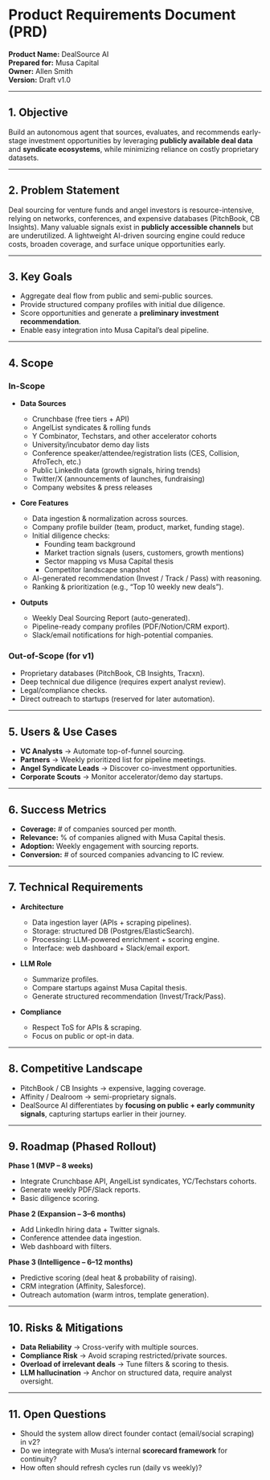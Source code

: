 # Product Requirements Document (PRD)  
**Product Name:** DealSource AI  
**Prepared for:** Musa Capital  
**Owner:** Allen Smith  
**Version:** Draft v1.0  

---

## 1. Objective
Build an autonomous agent that sources, evaluates, and recommends early-stage investment opportunities by leveraging **publicly available deal data** and **syndicate ecosystems**, while minimizing reliance on costly proprietary datasets.

---

## 2. Problem Statement
Deal sourcing for venture funds and angel investors is resource-intensive, relying on networks, conferences, and expensive databases (PitchBook, CB Insights). Many valuable signals exist in **publicly accessible channels** but are underutilized. A lightweight AI-driven sourcing engine could reduce costs, broaden coverage, and surface unique opportunities early.

---

## 3. Key Goals
- Aggregate deal flow from public and semi-public sources.  
- Provide structured company profiles with initial due diligence.  
- Score opportunities and generate a **preliminary investment recommendation**.  
- Enable easy integration into Musa Capital’s deal pipeline.  

---

## 4. Scope

### In-Scope
- **Data Sources**  
  - Crunchbase (free tiers + API)  
  - AngelList syndicates & rolling funds  
  - Y Combinator, Techstars, and other accelerator cohorts  
  - University/incubator demo day lists  
  - Conference speaker/attendee/registration lists (CES, Collision, AfroTech, etc.)  
  - Public LinkedIn data (growth signals, hiring trends)  
  - Twitter/X (announcements of launches, fundraising)  
  - Company websites & press releases  

- **Core Features**  
  - Data ingestion & normalization across sources.  
  - Company profile builder (team, product, market, funding stage).  
  - Initial diligence checks:  
    - Founding team background  
    - Market traction signals (users, customers, growth mentions)  
    - Sector mapping vs Musa Capital thesis  
    - Competitor landscape snapshot  
  - AI-generated recommendation (Invest / Track / Pass) with reasoning.  
  - Ranking & prioritization (e.g., “Top 10 weekly new deals”).  

- **Outputs**  
  - Weekly Deal Sourcing Report (auto-generated).  
  - Pipeline-ready company profiles (PDF/Notion/CRM export).  
  - Slack/email notifications for high-potential companies.  

### Out-of-Scope (for v1)
- Proprietary databases (PitchBook, CB Insights, Tracxn).  
- Deep technical due diligence (requires expert analyst review).  
- Legal/compliance checks.  
- Direct outreach to startups (reserved for later automation).  

---

## 5. Users & Use Cases
- **VC Analysts** → Automate top-of-funnel sourcing.  
- **Partners** → Weekly prioritized list for pipeline meetings.  
- **Angel Syndicate Leads** → Discover co-investment opportunities.  
- **Corporate Scouts** → Monitor accelerator/demo day startups.  

---

## 6. Success Metrics
- **Coverage:** # of companies sourced per month.  
- **Relevance:** % of companies aligned with Musa Capital thesis.  
- **Adoption:** Weekly engagement with sourcing reports.  
- **Conversion:** # of sourced companies advancing to IC review.  

---

## 7. Technical Requirements
- **Architecture**  
  - Data ingestion layer (APIs + scraping pipelines).  
  - Storage: structured DB (Postgres/ElasticSearch).  
  - Processing: LLM-powered enrichment + scoring engine.  
  - Interface: web dashboard + Slack/email export.  

- **LLM Role**  
  - Summarize profiles.  
  - Compare startups against Musa Capital thesis.  
  - Generate structured recommendation (Invest/Track/Pass).  

- **Compliance**  
  - Respect ToS for APIs & scraping.  
  - Focus on public or opt-in data.  

---

## 8. Competitive Landscape
- PitchBook / CB Insights → expensive, lagging coverage.  
- Affinity / Dealroom → semi-proprietary signals.  
- DealSource AI differentiates by **focusing on public + early community signals**, capturing startups earlier in their journey.  

---

## 9. Roadmap (Phased Rollout)
**Phase 1 (MVP – 8 weeks)**  
- Integrate Crunchbase API, AngelList syndicates, YC/Techstars cohorts.  
- Generate weekly PDF/Slack reports.  
- Basic diligence scoring.  

**Phase 2 (Expansion – 3–6 months)**  
- Add LinkedIn hiring data + Twitter signals.  
- Conference attendee data ingestion.  
- Web dashboard with filters.  

**Phase 3 (Intelligence – 6–12 months)**  
- Predictive scoring (deal heat & probability of raising).  
- CRM integration (Affinity, Salesforce).  
- Outreach automation (warm intros, template generation).  

---

## 10. Risks & Mitigations
- **Data Reliability** → Cross-verify with multiple sources.  
- **Compliance Risk** → Avoid scraping restricted/private sources.  
- **Overload of irrelevant deals** → Tune filters & scoring to thesis.  
- **LLM hallucination** → Anchor on structured data, require analyst oversight.  

---

## 11. Open Questions
- Should the system allow direct founder contact (email/social scraping) in v2?  
- Do we integrate with Musa’s internal **scorecard framework** for continuity?  
- How often should refresh cycles run (daily vs weekly)?  
